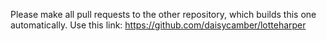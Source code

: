 Please make all pull requests to the other repository, which builds this one automatically.
Use this link: https://github.com/daisycamber/lotteharper
